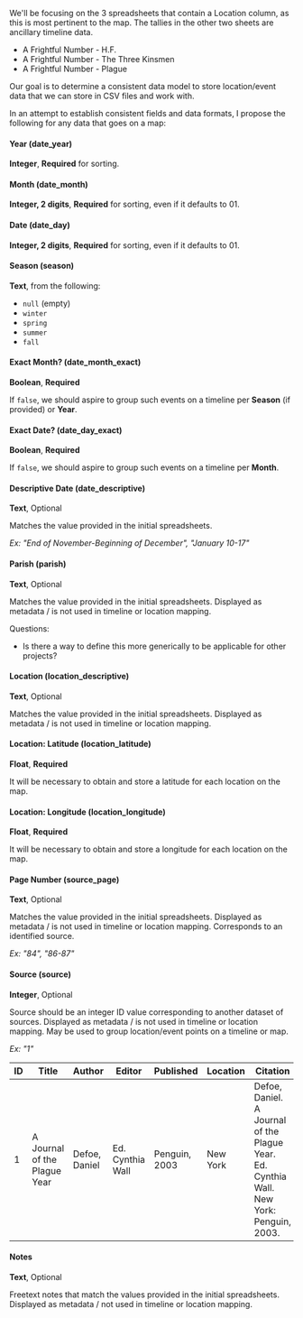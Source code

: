 We'll be focusing on the 3 spreadsheets that contain a Location column, as this is most pertinent to the map. The tallies in the other two sheets are ancillary timeline data.

* A Frightful Number - H.F.
* A Frightful Number - The Three Kinsmen
* A Frightful Number - Plague

Our goal is to determine a consistent data model to store location/event data that we can store in CSV files and work with.

In an attempt to establish consistent fields and data formats, I propose the following for any data that goes on a map:

#### Year (date_year)

**Integer**, **Required** for sorting.

#### Month (date_month)

**Integer, 2 digits**, **Required** for sorting, even if it defaults to 01.

#### Date (date_day)

**Integer, 2 digits**, **Required** for sorting, even if it defaults to 01.

#### Season (season)

**Text**, from the following:

* `null` (empty)
* `winter`
* `spring`
* `summer`
* `fall`

#### Exact Month? (date_month_exact)

**Boolean**, **Required**

If `false`, we should aspire to group such events on a timeline per **Season** (if provided) or **Year**.

#### Exact Date? (date_day_exact)

**Boolean**, **Required**

If `false`, we should aspire to group such events on a timeline per **Month**.

#### Descriptive Date (date_descriptive)

**Text**, Optional

Matches the value provided in the initial spreadsheets.

*Ex: "End of November-Beginning of December", "January 10-17"*

#### Parish (parish)

**Text**, Optional

Matches the value provided in the initial spreadsheets. Displayed as metadata / is not used in timeline or location mapping.

Questions:

* Is there a way to define this more generically to be applicable for other projects?

#### Location (location_descriptive)

**Text**, Optional

Matches the value provided in the initial spreadsheets. Displayed as metadata / is not used in timeline or location mapping.

#### Location: Latitude (location_latitude)

**Float**, **Required**

It will be necessary to obtain and store a latitude for each location on the map.

#### Location: Longitude (location_longitude)

**Float**, **Required**

It will be necessary to obtain and store a longitude for each location on the map.

#### Page Number (source_page)

**Text**, Optional

Matches the value provided in the initial spreadsheets. Displayed as metadata / is not used in timeline or location mapping. Corresponds to an identified source.

*Ex: "84", "86-87"*

#### Source (source)

**Integer**, Optional

Source should be an integer ID value corresponding to another dataset of sources. Displayed as metadata / is not used in timeline or location mapping. May be used to group location/event points on a timeline or map.

*Ex: "1"*

ID | Title | Author | Editor | Published | Location | Citation
---|-------|--------|--------|-----------|----------|---------
1|A Journal of the Plague Year|Defoe, Daniel|Ed. Cynthia Wall|Penguin, 2003|New York|Defoe, Daniel. A Journal of the Plague Year. Ed. Cynthia Wall. New York: Penguin, 2003.

#### Notes

**Text**, Optional

Freetext notes that match the values provided in the initial spreadsheets. Displayed as metadata / not used in timeline or location mapping.